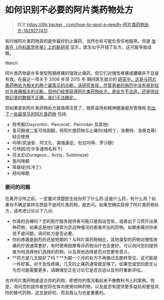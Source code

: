 # 如何识别不必要的阿片类药物处方

> 原文:[https://life hacker . com/how-to-spot-a-needly-阿片类药物处方-1829277431](https://lifehacker.com/how-to-spot-an-unnecessary-opioid-prescription-1829277431)

有时候阿片类药物真的是你最好的止痛药，当然也有可能负责任地服用。但是 [发表在《内科医学年鉴》上的新研究](http://annals.org/aim/fullarticle/2702065/documented-pain-diagnoses-adults-prescribed-opioids-results-from-national-ambulatory) 显示，医生似乎开错了处方，这可能导致成瘾。

Watch

阿片类药物是许多类型短期疼痛的强效止痛药，但它们对慢性疼痛或腰痛并不总是有效。在最近一项关于 2006 年至 2015 年 期间医生就诊的 [研究中，这是与阿片类药物处方相关的两个最常见的诊断。该研究发现，尽管患者的病历中没有提到任何与疼痛相关的诊断，但他们经常获得阿片类药物处方。是处方不合适，还是供应商记录的数据不正确，我们无法确定。](http://annals.org/aim/fullarticle/2702065/documented-pain-diagnoses-adults-prescribed-opioids-results-from-national-ambulatory)

但如果拿到阿片类药物处方就值得注意了。物质滥用和精神健康服务管理局 [列出了一些最常见的阿片类药物](https://store.samhsa.gov/shin/content/SMA17-5053-12/SMA17-5053-12.pdf) 包括:

*   羟考酮(Oxycontin、Percocet、Percodan 及其他)
*   氢可酮或二氢可待因酮，将阿片类药物与止痛剂(维柯丁、洛赛特、洛泰克等)结合使用
*   吗啡(凯迪安、阿文扎、美施康定、杜拉吗啡、罗沙醇)
*   可待因(在许多通用名称下)
*   芬太尼(Duragesic，Actiq，Sublimaze)
*   氢吗啡酮
*   哌替啶(杜冷丁)
*   羟吗啡酮

### 要问的问题

在离开诊所之前，一定要问清楚医生给你开了什么药:这是什么药，有什么用？如果你不确定某样东西是不是阿片类药物，就去问。如果您确实获得了阿片类药物处方，请考虑讨论以下几点:

*   你真的会痛吗？您的医疗服务提供者可能只是假设您有，或者出于习惯开出某种药物，如果这是他们通常为您这种情况的患者开出的药物。如果疼痛对你来说不是问题，询问处方是否必要。
*   你的疼痛是剧烈的还是短期的？与阿片类药物相比，其他类型的药物对慢性疼痛的疗效通常更好，有时使用按摩等非药物治疗也会更好。可以询问您的提供者为何选择他们选择的药物，以及其他选择是否对您更有意义。
*   **药方是几天就好了吗？**为期一个月的处方不再像过去那样常见，这可能是一件好事。对于急性疼痛，几天的止痛药通常就足够了。如果您或您的医生认为您可能需要更多，请确保您正在讨论它是否合适以及何时重新评估。

也许阿片类药物是适合你的药物，即使你的情况看起来不像教科书上的案例。但是，询问您的提供者您将在体内使用何种药物，以及是否有提供更多益处和更低风险的替代药物，这总是好的，而且我认为也是重要的。